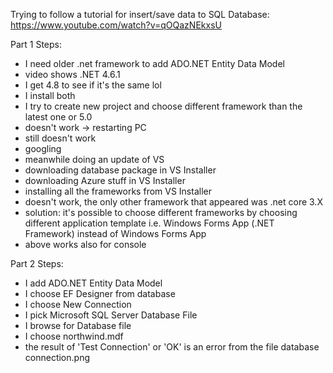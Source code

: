 Trying to follow a tutorial for insert/save data to SQL Database: https://www.youtube.com/watch?v=qOQazNEkxsU

Part 1 Steps:
- I need older .net framework to add ADO.NET Entity Data Model
- video shows .NET 4.6.1
- I get 4.8 to see if it's the same lol
- I install both
- I try to create new project and choose different framework than the latest one or 5.0
- doesn't work -> restarting PC 
- still doesn't work
- googling
- meanwhile doing an update of VS
- downloading database package in VS Installer
- downloading Azure stuff in VS Installer
- installing all the frameworks from VS Installer
- doesn't work, the only other framework that appeared was .net core 3.X
- solution: it's possible to choose different frameworks by choosing different application template i.e. Windows Forms App (.NET Framework) instead of Windows Forms App
- above works also for console

Part 2 Steps:
- I add ADO.NET Entity Data Model
- I choose EF Designer from database
- I choose New Connection
- I pick Microsoft SQL Server Database File
- I browse for Database file
- I choose northwind.mdf
- the result of 'Test Connection' or 'OK' is an error from the file database connection.png
